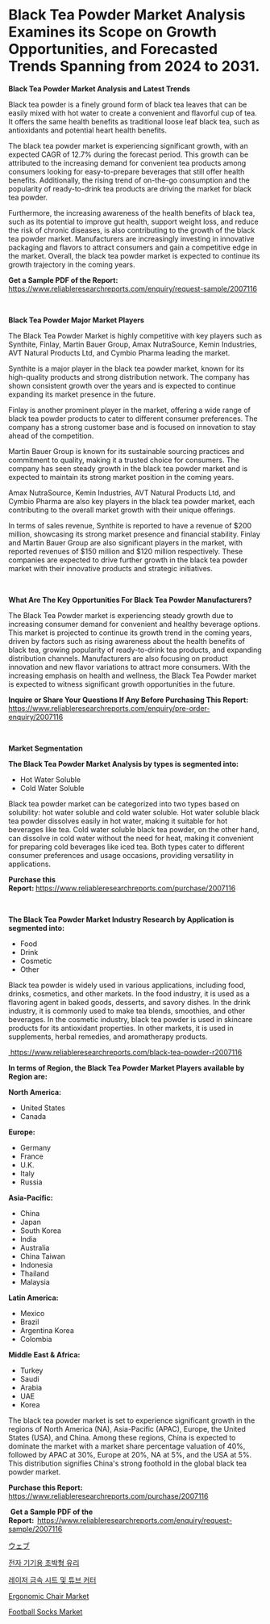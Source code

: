 <p><h1>Black Tea Powder Market Analysis Examines its Scope on Growth Opportunities, and Forecasted Trends Spanning from 2024 to 2031.</h1></p><p><strong>Black Tea Powder Market Analysis and Latest Trends</strong></p>
<p><p>Black tea powder is a finely ground form of black tea leaves that can be easily mixed with hot water to create a convenient and flavorful cup of tea. It offers the same health benefits as traditional loose leaf black tea, such as antioxidants and potential heart health benefits.</p><p>The black tea powder market is experiencing significant growth, with an expected CAGR of 12.7% during the forecast period. This growth can be attributed to the increasing demand for convenient tea products among consumers looking for easy-to-prepare beverages that still offer health benefits. Additionally, the rising trend of on-the-go consumption and the popularity of ready-to-drink tea products are driving the market for black tea powder.</p><p>Furthermore, the increasing awareness of the health benefits of black tea, such as its potential to improve gut health, support weight loss, and reduce the risk of chronic diseases, is also contributing to the growth of the black tea powder market. Manufacturers are increasingly investing in innovative packaging and flavors to attract consumers and gain a competitive edge in the market. Overall, the black tea powder market is expected to continue its growth trajectory in the coming years.</p></p>
<p><strong>Get a Sample PDF of the Report:&nbsp;</strong> <a href="https://www.reliableresearchreports.com/enquiry/request-sample/2007116">https://www.reliableresearchreports.com/enquiry/request-sample/2007116</a></p>
<p>&nbsp;</p>
<p><strong>Black Tea Powder Major Market Players</strong></p>
<p><p>The Black Tea Powder Market is highly competitive with key players such as Synthite, Finlay, Martin Bauer Group, Amax NutraSource, Kemin Industries, AVT Natural Products Ltd, and Cymbio Pharma leading the market. </p><p>Synthite is a major player in the black tea powder market, known for its high-quality products and strong distribution network. The company has shown consistent growth over the years and is expected to continue expanding its market presence in the future. </p><p>Finlay is another prominent player in the market, offering a wide range of black tea powder products to cater to different consumer preferences. The company has a strong customer base and is focused on innovation to stay ahead of the competition. </p><p>Martin Bauer Group is known for its sustainable sourcing practices and commitment to quality, making it a trusted choice for consumers. The company has seen steady growth in the black tea powder market and is expected to maintain its strong market position in the coming years. </p><p>Amax NutraSource, Kemin Industries, AVT Natural Products Ltd, and Cymbio Pharma are also key players in the black tea powder market, each contributing to the overall market growth with their unique offerings. </p><p>In terms of sales revenue, Synthite is reported to have a revenue of $200 million, showcasing its strong market presence and financial stability. Finlay and Martin Bauer Group are also significant players in the market, with reported revenues of $150 million and $120 million respectively. These companies are expected to drive further growth in the black tea powder market with their innovative products and strategic initiatives.</p></p>
<p>&nbsp;</p>
<p><strong>What Are The Key Opportunities For Black Tea Powder Manufacturers?</strong></p>
<p><p>The Black Tea Powder market is experiencing steady growth due to increasing consumer demand for convenient and healthy beverage options. This market is projected to continue its growth trend in the coming years, driven by factors such as rising awareness about the health benefits of black tea, growing popularity of ready-to-drink tea products, and expanding distribution channels. Manufacturers are also focusing on product innovation and new flavor variations to attract more consumers. With the increasing emphasis on health and wellness, the Black Tea Powder market is expected to witness significant growth opportunities in the future.</p></p>
<p><strong>Inquire or Share Your Questions If Any Before Purchasing This Report:</strong> <a href="https://www.reliableresearchreports.com/enquiry/pre-order-enquiry/2007116">https://www.reliableresearchreports.com/enquiry/pre-order-enquiry/2007116</a></p>
<p>&nbsp;</p>
<p><strong>Market Segmentation</strong></p>
<p><strong>The Black Tea Powder Market Analysis by types is segmented into:</strong></p>
<p><ul><li>Hot Water Soluble</li><li>Cold Water Soluble</li></ul></p>
<p><p>Black tea powder market can be categorized into two types based on solubility: hot water soluble and cold water soluble. Hot water soluble black tea powder dissolves easily in hot water, making it suitable for hot beverages like tea. Cold water soluble black tea powder, on the other hand, can dissolve in cold water without the need for heat, making it convenient for preparing cold beverages like iced tea. Both types cater to different consumer preferences and usage occasions, providing versatility in applications.</p></p>
<p><strong>Purchase this Report:&nbsp;</strong><a href="https://www.reliableresearchreports.com/purchase/2007116">https://www.reliableresearchreports.com/purchase/2007116</a></p>
<p>&nbsp;</p>
<p><strong>The Black Tea Powder Market Industry Research by Application is segmented into:</strong></p>
<p><ul><li>Food</li><li>Drink</li><li>Cosmetic</li><li>Other</li></ul></p>
<p><p>Black tea powder is widely used in various applications, including food, drinks, cosmetics, and other markets. In the food industry, it is used as a flavoring agent in baked goods, desserts, and savory dishes. In the drink industry, it is commonly used to make tea blends, smoothies, and other beverages. In the cosmetic industry, black tea powder is used in skincare products for its antioxidant properties. In other markets, it is used in supplements, herbal remedies, and aromatherapy products.</p></p>
<p><a href="https://www.reliableresearchreports.com/black-tea-powder-r2007116">&nbsp;https://www.reliableresearchreports.com/black-tea-powder-r2007116</a></p>
<p><strong>In terms of Region, the Black Tea Powder Market Players available by Region are:</strong></p>
<p>
    <p> <strong> North America: </strong>
        <ul>
            <li>United States</li>
            <li>Canada</li>
        </ul>
        </p> 
    <p> <strong> Europe: </strong>
        <ul>
            <li>Germany</li>
            <li>France</li>
            <li>U.K.</li>
            <li>Italy</li>
            <li>Russia</li>
        </ul>
        </p> 
    <p> <strong> Asia-Pacific: </strong>
        <ul>
            <li>China</li>
            <li>Japan</li>
            <li>South Korea</li>
            <li>India</li>
            <li>Australia</li>
            <li>China Taiwan</li>
            <li>Indonesia</li>
            <li>Thailand</li>
            <li>Malaysia</li>
        </ul>
        </p> 
    <p> <strong> Latin America: </strong>
        <ul>
            <li>Mexico</li>
            <li>Brazil</li>
            <li>Argentina Korea</li>
            <li>Colombia</li>
        </ul>
        </p> 
    <p> <strong> Middle East & Africa: </strong>
        <ul>
            <li>Turkey</li>
            <li>Saudi</li>
            <li>Arabia</li>
            <li>UAE</li>
            <li>Korea</li>
        </ul>
    </p>
    </p>
<p><p>The black tea powder market is set to experience significant growth in the regions of North America (NA), Asia-Pacific (APAC), Europe, the United States (USA), and China. Among these regions, China is expected to dominate the market with a market share percentage valuation of 40%, followed by APAC at 30%, Europe at 20%, NA at 5%, and the USA at 5%. This distribution signifies China's strong foothold in the global black tea powder market.</p></p>
<p><strong>Purchase this Report: </strong><a href="https://www.reliableresearchreports.com/purchase/2007116">https://www.reliableresearchreports.com/purchase/2007116</a></p>
<p>&nbsp;<strong>Get a Sample PDF of the Report:&nbsp;&nbsp;</strong><a href="https://www.reliableresearchreports.com/enquiry/request-sample/2007116">https://www.reliableresearchreports.com/enquiry/request-sample/2007116</a></p>
<p><strong></strong></p>
<p><p><a href="https://medium.com/@grarrity46851/%E3%82%A6%E3%82%A7%E3%83%96%E3%83%9E%E3%83%BC%E3%82%B1%E3%83%83%E3%83%88%E3%81%AE%E3%83%88%E3%83%AC%E3%83%B3%E3%83%89%E3%81%A8%E5%88%86%E6%9E%90-%E5%B0%86%E6%9D%A5%E3%81%AE%E6%88%90%E9%95%B7%E3%81%AE%E6%A9%9F%E4%BC%9A%E3%81%A8%E8%AA%B2%E9%A1%8C-2024%E5%B9%B4-2031%E5%B9%B4-c192adc82826">ウェブ</a></p><p><a href="https://medium.com/@whitneymurphy1982/%EC%A0%84%EC%9E%90-%EA%B8%B0%EA%B8%B0%EC%9A%A9-%EA%B8%80%EB%A1%9C%EB%B2%8C-%EC%B4%88%EB%B0%95%EB%A7%89-%EC%9C%A0%EB%A6%AC-%EC%8B%9C%EC%9E%A5-%EB%B2%94%EC%9C%84%EC%99%80-2024%EB%85%84%EB%B6%80%ED%84%B0-2031%EB%85%84%EA%B9%8C%EC%A7%80%EC%9D%98-%EA%B8%89%EC%86%8D%ED%95%9C-%EC%84%B1%EC%9E%A5%EC%9D%84-%EC%98%88%EC%83%81%ED%95%9C-%EC%97%B0%ED%8F%89%EA%B7%A0-%EC%84%B1%EC%9E%A5%EB%A5%A0%EC%97%90-%EB%8C%80%ED%95%9C-%EA%B9%8A%EC%9D%80-%EB%B6%84%EC%84%9D-6234d7f12c9b">전자 기기용 초박형 유리</a></p><p><a href="https://github.com/raap8632/Market-Research-Report-List-1/blob/main/5366152152524.md">레이저 금속 시트 및 튜브 커터</a></p><p><a href="https://github.com/zcbxbnir25/Market-Research-Report-List-1/blob/main/ergonomic-chair-market.md">Ergonomic Chair Market</a></p><p><a href="https://github.com/mhrnetwork1/Market-Research-Report-List-1/blob/main/football-socks-market.md">Football Socks Market</a></p></p>